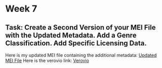 # Week 7
## Task: Create a Second Version of your MEI File with the Updated Metadata. Add a Genre Classification. Add Specific Licensing Data.
Here is my updated MEI file containing the additional metadata: [Updated MEI File](SatisfiedTestXML7CC.mei)
Here is the verovio link: [Verovio](metaRAW.html)
